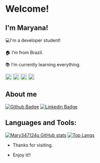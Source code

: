 # Welcome!
## I'm Maryana!
💻I'm a developer student!

🏠 I’m from Brazil.

:books: I’m currently learning everything.

<code><img height="20" src="https://img.shields.io/badge/MySQL-00000F?style=for-the-badge&logo=mysql&logoColor=white"></code>
<code><img height="20" src="https://img.shields.io/badge/JavaScript-323330?style=for-the-badge&logo=javascript&logoColor=F7DF1E"></code>
<code><img height="20" src="https://img.shields.io/badge/HTML-239120?style=for-the-badge&logo=html5&logoColor=white"></code>
<code><img height="20" src="https://img.shields.io/badge/CSS-239120?&style=for-the-badge&logo=css3&logoColor=white"></code>

  ## About me

[![Github Badge](https://img.shields.io/badge/-Github-000?style=flat-square&logo=Github&logoColor=white&link=https://github.com/Mary347124u?tab=repositories)](https://github.com/Mary347124u?tab=repositories)
[![Linkedin Badge](https://img.shields.io/badge/-LinkedIn-blue?style=flat-square&logo=Linkedin&logoColor=white&link=https://www.linkedin.com/in/maryana-sa-ab1863207/ )](https://www.linkedin.com/in/maryana-sa-ab1863207/)

## Languages and Tools:
[![Mary347124u GitHub stats](https://github-readme-stats.vercel.app/api?username=Mary347124u)](https://github.com/Mary347124u/github-readme-stats)
[![Top Langs](https://github-readme-stats.vercel.app/api/top-langs/?username=Mary347124u&layout=compact)](https://github.com/Mary347124u/github-readme-stats)

- Thanks for visiting.

- Enjoy it!! 
 
  
